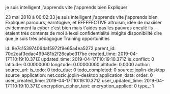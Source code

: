 je suis intelligent j\'apprends vite j\'apprends bien Expliquer

23 mai 2018 à 00:02:33
je suis intelligent j\'apprends vite j\'apprends bien Expliquer
parcours, earntogive, et EFFFFECTIVE altruism, idée de maxiiser
evidemment la cyber c\'est bien mais t\'aides pas les pauvres enculé ils
étaient très contents de moi à lexsi confidentialité intégité
disponibilité dire que je suis très pédagogue Training opportunities


id: 8e7c153974064a15972f9e65a4ea5272
parent_id: 70c2caf3edac499481b2f26cabe317be
created_time: 2019-04-17T10:19:10.371Z
updated_time: 2019-04-17T10:19:10.371Z
is_conflict: 0
latitude: 0.00000000
longitude: 0.00000000
altitude: 0.0000
author: 
source_url: 
is_todo: 0
todo_due: 0
todo_completed: 0
source: joplin-desktop
source_application: net.cozic.joplin-desktop
application_data: 
order: 0
user_created_time: 2019-04-17T10:19:10.371Z
user_updated_time: 2019-04-17T10:19:10.371Z
encryption_cipher_text: 
encryption_applied: 0
type_: 1